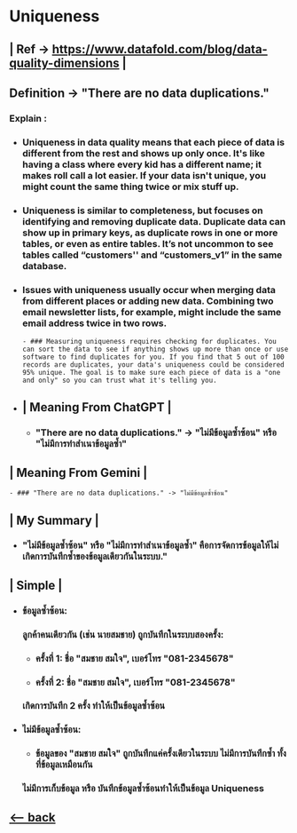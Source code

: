 # Uniqueness
## | Ref -> https://www.datafold.com/blog/data-quality-dimensions | 
## Definition -> "There are no data duplications."
  ### Explain :
  - ### Uniqueness in data quality means that each piece of data is different from the rest and shows up only once. It's like having a class where every kid has a different name; it makes roll call a lot easier. If your data isn't unique, you might count the same thing twice or mix stuff up.
  - ### Uniqueness is similar to completeness, but focuses on identifying and removing duplicate data. Duplicate data can show up in primary keys, as duplicate rows in one or more tables, or even as entire tables. It’s not uncommon to see tables called “customers'' and “customers_v1” in the same database.

  - ### Issues with uniqueness usually occur when merging data from different places or adding new data. Combining two email newsletter lists, for example, might include the same email address twice in two rows.

        - ### Measuring uniqueness requires checking for duplicates. You can sort the data to see if anything shows up more than once or use software to find duplicates for you. If you find that 5 out of 100 records are duplicates, your data's uniqueness could be considered 95% unique. The goal is to make sure each piece of data is a "one and only" so you can trust what it's telling you.

- ## | Meaning From ChatGPT | 
    - ### "There are no data duplications." -> "ไม่มีข้อมูลซ้ำซ้อน" หรือ "ไม่มีการทำสำเนาข้อมูลซ้ำ"

## | Meaning From Gemini | 
    - ### "There are no data duplications." -> "ไม่มีข้อมูลซ้ำซ้อน"


## | My Summary |
  - ### "ไม่มีข้อมูลซ้ำซ้อน" หรือ "ไม่มีการทำสำเนาข้อมูลซ้ำ" คือการจัดการข้อมูลให้ไม่เกิดการบันทึกซ้ำของข้อมูลเดียวกันในระบบ." 


## | Simple | 
  - ### ข้อมูลซ้ำซ้อน:
      ### ลูกค้าคนเดียวกัน (เช่น นายสมชาย) ถูกบันทึกในระบบสองครั้ง:
      - ### ครั้งที่ 1: ชื่อ "สมชาย สมใจ", เบอร์โทร "081-2345678"
      - ### ครั้งที่ 2: ชื่อ "สมชาย สมใจ", เบอร์โทร "081-2345678"
      ### เกิดการบันทึก 2 ครั้ง ทำให้เป็นข้อมูลซ้ำซ้อน

  - ### ไม่มีข้อมูลซ้ำซ้อน:
      - ### ข้อมูลของ "สมชาย สมใจ" ถูกบันทึกแค่ครั้งเดียวในระบบ ไม่มีการบันทึกซ้ำ ทั้งที่ข้อมูลเหมือนกัน
      ### ไม่มีการเก็บข้อมูล หรือ บันทึกข้อมูลซ้ำซ้อนทำให้เป็นข้อมูล Uniqueness

## [<-- back](README.md)
